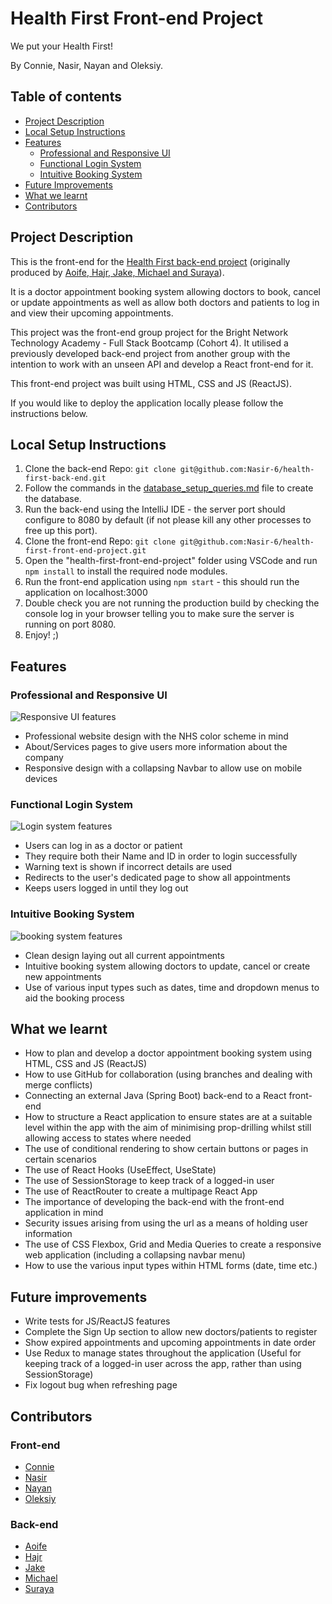 
# Health First Front-end Project

We put your Health First!

By Connie, Nasir, Nayan and Oleksiy.

## Table of contents
<!--ts-->
* [Project Description](#project-description)
* [Local Setup Instructions](#local-setup-instructions)
* [Features](#features)
  * [Professional and Responsive UI](#professional-and-responsive-ui)
  * [Functional Login System](#functional-login-system)
  * [Intuitive Booking System](#intuitive-booking-system)
* [Future Improvements](#future-improvements)
* [What we learnt](#what-we-learnt)
* [Contributors](#contributors)

<!--te-->



## Project Description

This is the front-end for the [Health First back-end project](https://github.com/Nasir-6/health-first-back-end) (originally produced by [Aoife, Hajr, Jake, Michael and Suraya](https://github.com/Jake-Raffe/Back-end_Project)).

It is a doctor appointment booking system allowing doctors to book, cancel or update appointments as well as allow both doctors and patients to log in and view their upcoming appointments.

This project was the front-end group project for the Bright Network Technology Academy - Full Stack Bootcamp (Cohort 4). It utilised a previously developed back-end project from another group with the intention to work with an unseen API and develop a React front-end for it.

This front-end project was built using HTML, CSS and JS (ReactJS).

[//]: # (If currently deployed it can be found [here]&#40;https://nasir-6.github.io/Tic-Tac-Toe-Group-Project/&#41;. Please email at mfinasir06@gmail.com if it isn't or there are any issues. )
If you would like to deploy the application locally please follow the instructions below.

## Local Setup Instructions

1. Clone the back-end Repo:
```git clone git@github.com:Nasir-6/health-first-back-end.git```
2. Follow the commands in the [database_setup_queries.md](https://github.com/Nasir-6/health-first-back-end/blob/main/database_setup_queries.md) file to create the database.
3. Run the back-end using the IntelliJ IDE - the server port should configure to 8080 by default (if not please kill any other processes to free up this port).
4. Clone the front-end Repo: 
```git clone git@github.com:Nasir-6/health-first-front-end-project.git```
5. Open the "health-first-front-end-project" folder using VSCode and run ```npm install``` to install the required node modules. 
6. Run the front-end application using ```npm start``` - this should run the application on localhost:3000
7. Double check you are not running the production build by checking the console log in your browser telling you to make sure the server is running on port 8080.
8. Enjoy! ;)



## Features
### Professional and Responsive UI
![Responsive UI features](https://github.com/Nasir-6/health-first-front-end-project/blob/main/demo_gifs/responsive_UI_demo.gif)
- Professional website design with the NHS color scheme in mind
- About/Services pages to give users more information about the company
- Responsive design with a collapsing Navbar to allow use on mobile devices

### Functional Login System 
![Login system features](https://github.com/Nasir-6/health-first-front-end-project/blob/main/demo_gifs/login_system_demo.gif)
- Users can log in as a doctor or patient 
- They require both their Name and ID in order to login successfully
- Warning text is shown if incorrect details are used
- Redirects to the user's dedicated page to show all appointments
- Keeps users logged in until they log out

### Intuitive Booking System
![booking system features](https://github.com/Nasir-6/health-first-front-end-project/blob/main/demo_gifs/Booking_system_demo.gif)
- Clean design laying out all current appointments
- Intuitive booking system allowing doctors to update, cancel or create new appointments
- Use of various input types such as dates, time and dropdown menus to aid the booking process


## What we learnt
- How to plan and develop a doctor appointment booking system using HTML, CSS and JS (ReactJS)
- How to use GitHub for collaboration (using branches and dealing with merge conflicts)
- Connecting an external Java (Spring Boot) back-end to a React front-end
- How to structure a React application to ensure states are at a suitable level within the app with the aim of minimising prop-drilling whilst still allowing access to states where needed
- The use of conditional rendering to show certain buttons or pages in certain scenarios
- The use of React Hooks (UseEffect, UseState)
- The use of SessionStorage to keep track of a logged-in user
- The use of ReactRouter to create a multipage React App
- The importance of developing the back-end with the front-end application in mind
- Security issues arising from using the url as a means of holding user information
- The use of CSS Flexbox, Grid and Media Queries to create a responsive web application (including a collapsing navbar menu)
- How to use the various input types within HTML forms (date, time etc.)

## Future improvements
- Write tests for JS/ReactJS features
- Complete the Sign Up section to allow new doctors/patients to register
- Show expired appointments and upcoming appointments in date order
- Use Redux to manage states throughout the application (Useful for keeping track of a logged-in user across the app, rather than using SessionStorage)
- Fix logout bug when refreshing page 

## Contributors

### Front-end
- [Connie](https://github.com/conniebernardin)
- [Nasir](https://github.com/Nasir-6)
- [Nayan](https://github.com/Nayan-grg)
- [Oleksiy](https://github.com/oleksiysmola)

### Back-end
- [Aoife](https://github.com/aoifeags)
- [Hajr](https://github.com/hdelli)
- [Jake](https://github.com/Jake-Raffe)
- [Michael](https://github.com/13stMichael)
- [Suraya](https://github.com/SurayaHasan)




